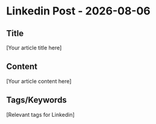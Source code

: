 # Linkedin Post - 2026-08-06

## Title
[Your article title here]

## Content
[Your article content here]

## Tags/Keywords
[Relevant tags for Linkedin]
